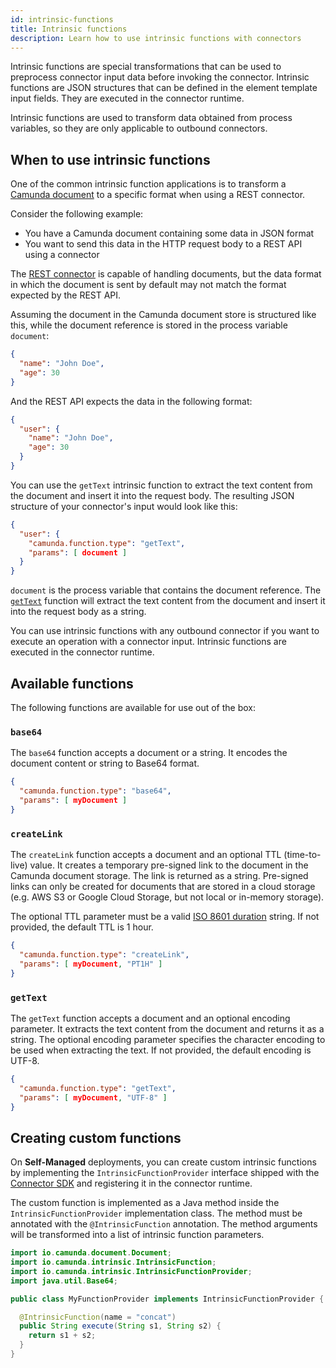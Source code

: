 ```yaml
---
id: intrinsic-functions
title: Intrinsic functions
description: Learn how to use intrinsic functions with connectors
---
```


Intrinsic functions are special transformations that can be used to preprocess connector input data before invoking the connector.
Intrinsic functions are JSON structures that can be defined in the element template input fields. They are executed in the connector runtime.

Intrinsic functions are used to transform data obtained from process variables, so they are only applicable to outbound connectors.

## When to use intrinsic functions

One of the common intrinsic function applications is to transform a [Camunda document](/components/concepts/document-handling.md) to a specific format when using a REST connector.

Consider the following example:

- You have a Camunda document containing some data in JSON format
- You want to send this data in the HTTP request body to a REST API using a connector

The [REST connector](/components/connectors/protocol/rest.md) is capable of handling documents, but the data format in which the document is sent by default may not match the format expected by the REST API.

Assuming the document in the Camunda document store is structured like this, while the document reference is stored in the process variable `document`:

```json
{
  "name": "John Doe",
  "age": 30
}
```

And the REST API expects the data in the following format:

```json
{
  "user": {
    "name": "John Doe",
    "age": 30
  }
}
```

You can use the `getText` intrinsic function to extract the text content from the document and insert it into the request body. The resulting JSON structure of your connector's input would look like this:

```json
{
  "user": {
    "camunda.function.type": "getText",
    "params": [ document ]
  }
}
```

`document` is the process variable that contains the document reference. The [`getText`](#gettext) function will extract the text content from the document and insert it into the request body as a string.

You can use intrinsic functions with any outbound connector if you want to execute an operation with a connector input.
Intrinsic functions are executed in the connector runtime.

## Available functions

The following functions are available for use out of the box:

### `base64`

The `base64` function accepts a document or a string. It encodes the document content or string to Base64 format.

```json
{
  "camunda.function.type": "base64",
  "params": [ myDocument ]
}
```

### `createLink`

The `createLink` function accepts a document and an optional TTL (time-to-live) value. It creates a temporary pre-signed link to the document in the Camunda document storage. The link is returned as a string.
Pre-signed links can only be created for documents that are stored in a cloud storage (e.g. AWS S3 or Google Cloud Storage, but not local or in-memory storage).

The optional TTL parameter must be a valid [ISO 8601 duration](https://en.wikipedia.org/wiki/ISO_8601#Durations) string. If not provided, the default TTL is 1 hour.

```json
{
  "camunda.function.type": "createLink",
  "params": [ myDocument, "PT1H" ]
}
```

### `getText`

The `getText` function accepts a document and an optional encoding parameter. It extracts the text content from the document and returns it as a string.
The optional encoding parameter specifies the character encoding to be used when extracting the text. If not provided, the default encoding is UTF-8.

```json
{
  "camunda.function.type": "getText",
  "params": [ myDocument, "UTF-8" ]
}
```

## Creating custom functions

On **Self-Managed** deployments, you can create custom intrinsic functions by implementing the `IntrinsicFunctionProvider` interface
shipped with the [Connector SDK](/components/connectors/custom-built-connectors/connector-sdk.md) and registering it in the connector runtime.

The custom function is implemented as a Java method inside the `IntrinsicFunctionProvider` implementation class.
The method must be annotated with the `@IntrinsicFunction` annotation. The method arguments will be transformed into a list of intrinsic function parameters.

```java
import io.camunda.document.Document;
import io.camunda.intrinsic.IntrinsicFunction;
import io.camunda.intrinsic.IntrinsicFunctionProvider;
import java.util.Base64;

public class MyFunctionProvider implements IntrinsicFunctionProvider {

  @IntrinsicFunction(name = "concat")
  public String execute(String s1, String s2) {
    return s1 + s2;
  }
}
```
